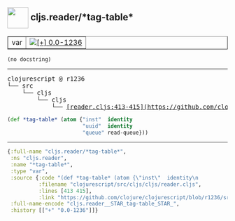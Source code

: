 ## <img width="48px" valign="middle" src="http://i.imgur.com/Hi20huC.png"> cljs.reader/\*tag-table\*

 <table border="1">
<tr>
<td>var</td>
<td><a href="https://github.com/cljsinfo/api-refs/tree/0.0-1236"><img valign="middle" alt="[+] 0.0-1236" src="https://img.shields.io/badge/+-0.0--1236-lightgrey.svg"></a> </td>
</tr>
</table>

 <samp>
</samp>

```
(no docstring)
```

---

 <pre>
clojurescript @ r1236
└── src
    └── cljs
        └── cljs
            └── <ins>[reader.cljs:413-415](https://github.com/clojure/clojurescript/blob/r1236/src/cljs/cljs/reader.cljs#L413-L415)</ins>
</pre>

```clj
(def *tag-table* (atom {"inst"  identity
                        "uuid"  identity
                        "queue" read-queue}))
```


---

```clj
{:full-name "cljs.reader/*tag-table*",
 :ns "cljs.reader",
 :name "*tag-table*",
 :type "var",
 :source {:code "(def *tag-table* (atom {\"inst\"  identity\n                        \"uuid\"  identity\n                        \"queue\" read-queue}))",
          :filename "clojurescript/src/cljs/cljs/reader.cljs",
          :lines [413 415],
          :link "https://github.com/clojure/clojurescript/blob/r1236/src/cljs/cljs/reader.cljs#L413-L415"},
 :full-name-encode "cljs.reader__STAR_tag-table_STAR_",
 :history [["+" "0.0-1236"]]}

```
